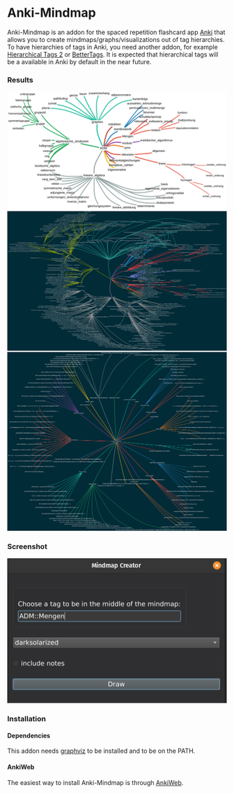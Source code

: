 # Anki-Mindmap
Anki-Mindmap is an addon for the spaced repetition flashcard app [Anki](https://apps.ankiweb.net/) that allows you to create mindmaps/graphs/visualizations out of tag hierarchies. To have hierarchies of tags in Anki, you need another addon, for example [Hierarchical Tags 2](https://github.com/glutanimate/hierarchical-tags) or [BetterTags](https://www.patreon.com/posts/bettertags-v1-0-36497547). It is expected that hierarchical tags will be a available in Anki by default in the near future.

### Results
![](images/ADM.svg)
![](images/ADM_with_notes.svg)
![](images/lineare_algebra_with_notes.svg)


### Screenshot
![](images/mindmap_creator_dialog.png)

### Installation
#### Dependencies
This addon needs [graphviz](https://graphviz.org/download/) to be installed and to be on the PATH.

#### AnkiWeb
The easiest way to install Anki-Mindmap is through [AnkiWeb]().
